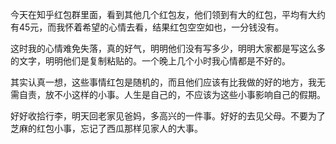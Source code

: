今天在知乎红包群里面，看到其他几个红包友，他们领到有大的红包，平均有大约有45元，而我怀着希望的心情去看，结果红包空空如也，一分钱没有。

这时我的心情难免失落，真的好气，明明他们没有写多少，明明大家都是写这么多的文字，明明他们是复制粘贴的。一个晚上几个小时我心情都是不好的。

其实认真一想，这些事情红包是随机的，而且他们应该有比我做的好的地方，我无需自责，放不小这样的小事。人生是自己的，不应该为这些小事影响自己的假期。

好好收拾行李，明天回老家见爸妈，多高兴的一件事。好好的去见父母。不要为了芝麻的红包小事，忘记了西瓜那样见家人的大事。